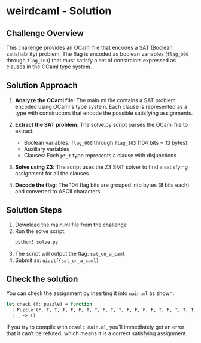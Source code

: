 # weirdcaml - Solution

## Challenge Overview

This challenge provides an OCaml file that encodes a SAT (Boolean satisfiability) problem. The flag is encoded as boolean variables (`flag_000` through `flag_103`) that must satisfy a set of constraints expressed as clauses in the OCaml type system.

## Solution Approach

1. **Analyze the OCaml file**: The main.ml file contains a SAT problem encoded using OCaml's type system. Each clause is represented as a type with constructors that encode the possible satisfying assignments.

2. **Extract the SAT problem**: The solve.py script parses the OCaml file to extract:
   - Boolean variables: `flag_000` through `flag_103` (104 bits = 13 bytes)
   - Auxiliary variables
   - Clauses: Each `p*_t` type represents a clause with disjunctions

3. **Solve using Z3**: The script uses the Z3 SMT solver to find a satisfying assignment for all the clauses.

4. **Decode the flag**: The 104 flag bits are grouped into bytes (8 bits each) and converted to ASCII characters.

## Solution Steps

1. Download the main.ml file from the challenge
2. Run the solve script:
   ```bash
   python3 solve.py
   ```
3. The script will output the flag: `sat_on_a_caml`
4. Submit as: `uiuctf{sat_on_a_caml}`

## Check the solution

You can check the assignment by inserting it into `main.ml` as shown:
```ocaml
let check (f: puzzle) = function
  | Puzzle (F, T, T, T, F, F, T, T, F, T, T, F, F, F, F, T, F, T, T, T, F, T, F, F, F, T, F, T, T, T, T, T, F, T, T, F, T, T, T, T, F, T, T, F, T, T, T, F, F, T, F, T, T, T, T, T, F, T, T, F, F, F, F, T, F, T, F, T, T, T, T, T, F, T, T, F, F, F, T, T, F, T, T, F, F, F, F, T, F, T, T, F, T, T, F, T, F, T, T, F, T, T, F, F, T, T, F, T, T, F, F, F, T, F, T, T, F, T, F, F, F, T, F, F, F, F, T, F, F, F, T, T, F, T, F, F, F, F, F, F, T, F, T, F, T, F, F, T, F, F, T, F, F, F, F, F, F, F, T, T, F, F, T, T, F, F, F, T, T, F, T, F, F, T, F, F, T, F, F, T, F, T, T, F, F, T, F, F, F, F, F, F, T, F, T, T, F, F, T, T, F, F, T, F, T, F, F, T, F, F, F, T, F, F, T, F, F, F, T, F, F, F, F, T, F, T, F, F, T, F, F, F, F, F, F, F, F, T, F, F, T, F, T, F, T, T, F, F, T, F, F, F, F, F, T, F, F, F, T, T, T, F, F, F, F, F, T, T, F, T, F, T, F, T, F, F, F, _, _, _, _, _, _, _, _, _, _, _, _, _, _, _, _, _, _, _, _, _, _, _, _, _, _, _, _, _, _, _, _, _, _, _, _, _, _, _, _, _, _, _, _, _, _, _, _, _, _, _, _, _, _, _, _, _, _, _, _, _, _, _, _, _, _, _, _, _, _, _, _, _, _, _, _, _, _, _, _, _, _, _, _, _, _, _, _, _, _, _, _, _, _, _, _, _, _, _, _, _, _, _, _, _, _, _, _, _, _, _, _, _, _, _, _, _, _, _, _, _, _, _, _, _, _, _, _, _, _, _, _, _, _, _, _, _, _, _, _, _, _, _, _, _, _, _, _, _, _, _, _, _, _, _, _, _, _, _, _, _, _, _, _, _, _, _, _, _, _, _, _, _, _, _, _, _, _, _, _, _, _, _, _, _, _, _, _, _, _, _, _, _, _, _, _, _, _, _, _, _, _, _, _, _, _, _, _, _, _, _, _, _, _, _, _, _, _, _, _, _, _, _, _, _, _, _, _, _, _, _, _, _, _, _, _, _, _, _, _, _, _, _, _, _, _, _, _, _, _, _, _, _, _, _, _, _, _, _, _, _, _, _, _, _, _, _, _, _, _, _, _, _, _, _, _, _, _, _, _, _, _, _, _, _, _, _, _, _, _, _, _, _, _, _, _, _, _, _, _, _, _, _, _, _, _, _, _, _, _, _, _, _, _, _, _, _, _, _, _, _, _, _, _, _, _, _, _, _, _, _, _, _, _, _, _, _, _, _, _, _, _, _, _, _, _, _, _, _, _, _, _, _, _, _, _, _, _, _, _, _, _, _, _, _, _, _, _, _, _, _, _, _, _, _, _, _, _, _, _, _, _, _, _, _, _, _, _, _, _, _, _, _, _, _, _, _, _, _, _, _, _, _, _, _, _, _, _, _, _, _, _, _, _, _, _, _, _, _, _, _, _, _, _, _, _, _, _, _, _, _, _, _, _, _, _, _, _, _, _, _, _, _, _, _, _, _, _, _, _, _, _, _, _, _, _, _, _, _, _, _, _, _, _, _, _, _, _, _, _, _, _, _, _, _, _, _, _, _, _, _, _, _, _, _, _, _, _, _, _, _, _, _, _, _, _, _, _, _, _, _, _, _, _, _, _, _, _, _, _, _, _, _, _, _, _, _, _, _, _, _, _, _, _, _, _, _, _, _, _, _, _, _, _, _, _, _, _, _, _, _, _, _, _, _, _, _, _, _, _, _, _, _, _, _, _, _, _, _, _, _, _, _, _, _, _, _, _, _, _, _, _, _, _, _, _, _, _, _, _, _, _, _, _, _, _, _, _, _, _, _, _, _, _, _, _, _, _, _, _, _, _, _, _, _, _, _, _, _, _, _, _, _, _, _, _, _, _, _, _, _, _, _, _, _, _, _, _, _, _, _, _, _, _, _, _, _, _, _, _, _, _, _, _, _, _, _, _, _, _, _, _, _, _, _, _, _, _, _, _, _, _, _, _, _, _, _, _, _, _, _, _, _, _, _, _, _, _, _, _, _, _, _, _, _, _, _, _, _, _, _, _, _, _, _, _, _, _, _, _, _, _, _, _, _, _, _, _, _, _, _, _, _, _, _, _, _, _, _, _, _, _, _, _, _, _, _, _, _, _, _, _, _, _, _, _, _, _, _, _, _, _, _, _, _, _, _, _, _, _, _, _, _, _, _, _, _, _, _, _, _, _, _, _, _, _, _, _, _, _, _, _, _, _, _, _, _, _, _, _, _, _, _, _, _, _, _, _, _, _, _, _, _, _, _, _, _, _, _, _, _, _, _, _, _, _, _, _, _, _, _, _, _, _, _, _, _, _, _, _, _, _, _, _, _, _, _, _, _, _, _, _, _, _, _, _, _, _, _, _, _, _, _, _, _, _, _, _, _, _, _, _, _, _, _, _, _, _, _, _, _, _, _, _, _, _, _, _, _, _, _, _, _, _, _, _, _, _, _, _, _, _, _, _, _, _, _, _, _, _, _, _, _, _, _, _, _, _, _, _, _, _, _, _, _, _, _, _, _, _, _, _, _, _, _, _, _, _, _, _, _, _, _, _, _, _, _, _, _, _, _, _, _, _, _, _, _, _, _, _, _, _, _, _, _, _, _, _, _, _, _, _, _, _, _, _, _, _, _, _, _, _, _, _, _, _, _, _, _, _, _, _, _, _, _, _, _, _, _, _, _, _, _, _, _, _, _, _, _, _, _, _, _, _, _, _, _, _, _, _, _, _, _, _, _, _, _, _, _, _, _, _, _, _, _, _, _, _, _, _, _, _, _, _, _, _, _, _, _, _, _, _, _, _, _, _, _, _, _, _, _, _, _, _, _, _, _, _, _, _, _, _, _, _, _, _, _, _, _, _, _, _, _, _, _, _, _, _, _, _, _, _, _, _, _, _, _, _, _, _, _, _, _, _, _, _, _, _, _, _, _, _, _, _, _, _, _, _, _, _, _, _, _, _, _, _, _, _, _, _, _, _, _, _, _, _, _, _, _, _, _, _, _, _, _, _, _, _, _, _, _, _, _, _, _, _, _, _, _, _, _, _, _, _, _, _, _, _, _, _, _, _, _, _, _, _, _, _, _, _, _, _, _, _, _, _, _, _, _, _, _, _, _, _, _, _, _, _, _, _, _, _, _, _, _, _, _, _, _, _, _, _, _, _, _, _, _, _, _, _, _, _, _, _, _, _, _, _, _, _, _, _, _, _, _, _, _, _, _, _, _, _, _, _, _, _, _, _, _, _, _, _, _, _, _, _, _, _, _, _, _, _, _, _, _, _, _, _, _, _, _, _, _, _, _, _, _, _, _, _, _, _, _, _, _, _, _, _, _, _, _, _, _, _, _, _, _, _, _, _, _, _, _, _, _, _, _, _, _, _, _, _, _, _, _, _, _, _, _, _, _, _, _, _, _, _, _, _, _, _, _, _, _, _, _, _, _, _, _, _, _, _, _, _, _, _, _, _, _, _, _, _, _, _, _, _, _, _, _, _, _, _, _, _, _, _, _, _, _, _, _, _, _, _, _, _, _, _, _, _, _, _, _, _, _, _, _, _, _, _, _, _, _, _, _, _, _, _, _, _, _, _, _, _, _, _, _, _, _, _, _, _, _, _, _, _, _, _, _, _, _, _, _, _, _, _, _, _, _, _, _, _, _, _, _, _, _, _, _, _, _, _, _, _, _, _, _, _, _, _, _, _, _, _, _) -> .
  | _ -> ()
```

If you try to compile with `ocamlc main.ml`, you'll immediately get an error that it can't be refuted, which means it is a correct satisfying assignment.
